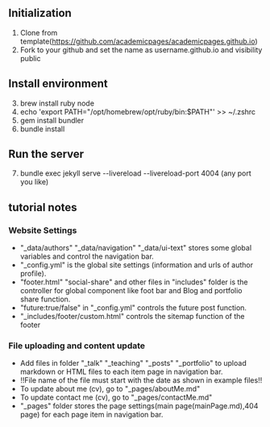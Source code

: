 ## Initialization

1. Clone from template(https://github.com/academicpages/academicpages.github.io)
2. Fork to your github and set the name as username.github.io and visibility public

## Install environment

3. brew install ruby node
4. echo 'export PATH="/opt/homebrew/opt/ruby/bin:$PATH"' >> ~/.zshrc
5. gem install bundler
6. bundle install

## Run the server

7. bundle exec jekyll serve --livereload --livereload-port 4004 (any port you like)

## tutorial notes

### Website Settings

- "\_data/authors" "\_data/navigation" "\_data/ui-text" stores some global variables and control the navigation bar.
- "\_config.yml" is the global site settings (information and urls of author profile).
- "footer.html" "social-share" and other files in "includes" folder is the controller for global component like foot bar and Blog and portfolio share function.
- "future:true/false" in "\_config.yml" controls the future post function.
- "\_includes/footer/custom.html" controls the sitemap function of the footer

### File uploading and content update

- Add files in folder "\_talk" "\_teaching" "\_posts" "\_portfolio" to upload markdown or HTML files to each item page in navigation bar.
- !!File name of the file must start with the date as shown in example files!!
- To update about me (cv), go to "\_pages/aboutMe.md"
- To update contact me (cv), go to "\_pages/contactMe.md"
- "\_pages" folder stores the page settings(main page(mainPage.md),404 page) for each page item in navigation bar.
